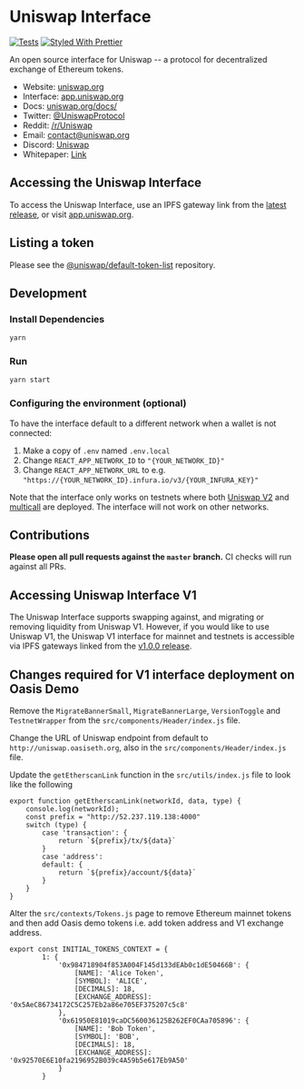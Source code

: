 # Uniswap Interface

[![Tests](https://github.com/Uniswap/uniswap-interface/workflows/Tests/badge.svg)](https://github.com/Uniswap/uniswap-interface/actions?query=workflow%3ATests)
[![Styled With Prettier](https://img.shields.io/badge/code_style-prettier-ff69b4.svg)](https://prettier.io/)

An open source interface for Uniswap -- a protocol for decentralized exchange of Ethereum tokens.

- Website: [uniswap.org](https://uniswap.org/)
- Interface: [app.uniswap.org](https://app.uniswap.org)
- Docs: [uniswap.org/docs/](https://uniswap.org/docs/)
- Twitter: [@UniswapProtocol](https://twitter.com/UniswapProtocol)
- Reddit: [/r/Uniswap](https://www.reddit.com/r/Uniswap/)
- Email: [contact@uniswap.org](mailto:contact@uniswap.org)
- Discord: [Uniswap](https://discord.gg/Y7TF6QA)
- Whitepaper: [Link](https://hackmd.io/C-DvwDSfSxuh-Gd4WKE_ig)

## Accessing the Uniswap Interface

To access the Uniswap Interface, use an IPFS gateway link from the
[latest release](https://github.com/Uniswap/uniswap-interface/releases/latest), 
or visit [app.uniswap.org](https://app.uniswap.org).

## Listing a token

Please see the
[@uniswap/default-token-list](https://github.com/uniswap/default-token-list) 
repository.

## Development

### Install Dependencies

```bash
yarn
```

### Run

```bash
yarn start
```

### Configuring the environment (optional)

To have the interface default to a different network when a wallet is not connected:

1. Make a copy of `.env` named `.env.local`
2. Change `REACT_APP_NETWORK_ID` to `"{YOUR_NETWORK_ID}"`
3. Change `REACT_APP_NETWORK_URL` to e.g. `"https://{YOUR_NETWORK_ID}.infura.io/v3/{YOUR_INFURA_KEY}"` 

Note that the interface only works on testnets where both 
[Uniswap V2](https://uniswap.org/docs/v2/smart-contracts/factory/) and 
[multicall](https://github.com/makerdao/multicall) are deployed.
The interface will not work on other networks.

## Contributions

**Please open all pull requests against the `master` branch.** 
CI checks will run against all PRs.

## Accessing Uniswap Interface V1

The Uniswap Interface supports swapping against, and migrating or removing liquidity from Uniswap V1. However,
if you would like to use Uniswap V1, the Uniswap V1 interface for mainnet and testnets is accessible via IPFS gateways 
linked from the [v1.0.0 release](https://github.com/Uniswap/uniswap-interface/releases/tag/v1.0.0).

## Changes required for V1 interface deployment on Oasis Demo
Remove the `MigrateBannerSmall`, `MigrateBannerLarge`, `VersionToggle` and `TestnetWrapper` from the `src/components/Header/index.js` file.

Change the URL of Uniswap endpoint from default to `http://uniswap.oasiseth.org`, also in the `src/components/Header/index.js` file.

Update the `getEtherscanLink` function in the `src/utils/index.js` file to look like the following

```
export function getEtherscanLink(networkId, data, type) {
    console.log(networkId);
    const prefix = "http://52.237.119.138:4000"
    switch (type) {
        case 'transaction': {
            return `${prefix}/tx/${data}`
        }
        case 'address':
        default: {
            return `${prefix}/account/${data}`
        }
    }
}
```

Alter the `src/contexts/Tokens.js` page to remove Ethereum mainnet tokens and then add Oasis demo tokens i.e. add token address and V1 exchange address.

```
export const INITIAL_TOKENS_CONTEXT = {
        1: {
            '0x984718904f853A004F145d133dEAb0c1dE50466B': {
                [NAME]: 'Alice Token',
                [SYMBOL]: 'ALICE',
                [DECIMALS]: 18,
                [EXCHANGE_ADDRESS]: '0x5AeC86734172C5C257Eb2a86e705EF375207c5c8'
            },
            '0x61950E81019caDC560036125B262EF0CAa705896': {
                [NAME]: 'Bob Token',
                [SYMBOL]: 'BOB',
                [DECIMALS]: 18,
                [EXCHANGE_ADDRESS]: '0x92570E6E10fa2196952B039c4A59b5e617Eb9A50'
            }
        }
```

